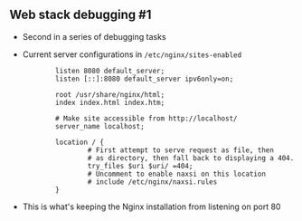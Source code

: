 ## Web stack debugging #1

* Second in a series of debugging tasks

* Current server configurations in `/etc/nginx/sites-enabled`

	```server {
        	listen 8080 default_server;
        	listen [::]:8080 default_server ipv6only=on;

        	root /usr/share/nginx/html;
        	index index.html index.htm;

        	# Make site accessible from http://localhost/
        	server_name localhost;

        	location / {
                	# First attempt to serve request as file, then
                	# as directory, then fall back to displaying a 404.
                	try_files $uri $uri/ =404;
                	# Uncomment to enable naxsi on this location
                	# include /etc/nginx/naxsi.rules
        	}
	```

* This is what's keeping the Nginx installation from listening on port 80
